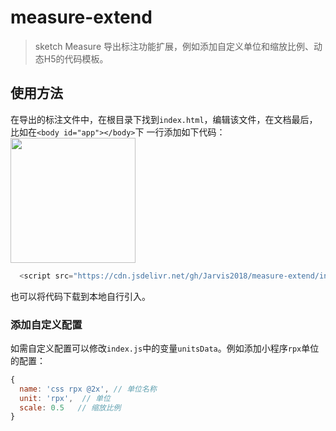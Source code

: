 # measure-extend
> sketch Measure 导出标注功能扩展，例如添加自定义单位和缩放比例、动态H5的代码模板。


## 使用方法
在导出的标注文件中，在根目录下找到`index.html`，编辑该文件，在文档最后，比如在`<body id="app"></body>`下
一行添加如下代码：
<img style="width:200px;" src="https://p1-juejin.byteimg.com/tos-cn-i-k3u1fbpfcp/beb2e1c15a4c428ca100e54b153e51d6~tplv-k3u1fbpfcp-zoom-1.image">
```javascript
  <script src="https://cdn.jsdelivr.net/gh/Jarvis2018/measure-extend/index.js"></script>
```
也可以将代码下载到本地自行引入。


### 添加自定义配置

如需自定义配置可以修改`index.js`中的变量`unitsData`。例如添加小程序`rpx`单位的配置：
```javascript
{
  name: 'css rpx @2x', // 单位名称
  unit: 'rpx',  // 单位
  scale: 0.5   // 缩放比例
}
```
